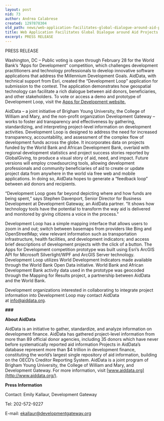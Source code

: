 ```yaml
---
layout: post
nid: 73
author: Andrea Calabrese
created: 1297878304
old_path: news/web-application-facilitates-global-dialogue-around-aid-projects
title: Web Application Facilitates Global Dialogue around Aid Projects
excerpt: PRESS RELEASE
---
```


PRESS RELEASE

Washington, DC – Public voting is open through February 28 for the World Bank’s “Apps for Development” competition, which challenges development practitioners and technology professionals to develop innovative software applications that address the Millennium Development Goals. AidData, with technical support from Esri, created the “Development Loop” application for submission to the contest. The application demonstrates how geospatial technology can facilitate a rich dialogue between aid donors, beneficiaries, and other stakeholders. To vote or access a demo and prototype of Development Loop, visit the [Apps for Development website.](http://appsfordevelopment.challengepost.com/challenges/78/submissions/1412-development-loop)

AidData – a joint initiative of Brigham Young University, the College of William and Mary, and the non-profit organization Development Gateway – works to foster aid transparency and effectiveness by gathering, standardizing, and interpreting project-level information on development activities. Development Loop is designed to address the need for increased transparency, accountability, and assessment of the complex flow of development funds across the globe. It incorporates data on projects funded by the World Bank and African Development Bank, overlaid with regional development statistics and project success stories reported by GlobalGiving, to produce a visual story of aid, need, and impact. Future versions will employ crowdsourcing tools, allowing development professionals and community beneficiaries of aid to create or update project data from anywhere in the world via free web and mobile applications. In doing so, AidData hopes to generate a “feedback loop” between aid donors and recipients.

“Development Loop goes far beyond depicting where and how funds are being spent,” says Stephen Davenport, Senior Director for Business Development at Development Gateway, an AidData partner. “It shows how technology tools have the potential to transform the way aid is delivered and monitored by giving citizens a voice in the process."

Development Loop has a simple mapping interface that allows users to zoom in and out; switch between basemaps from providers like Bing and OpenStreetMap; view relevant information such as transportation infrastructure, health facilities, and development indicators; and access brief descriptions of development projects with the click of a button. The Apps for Development competition prototype was built using Esri’s ArcGIS API for Microsoft Silverlight/WPF and ArcGIS Server technology. Development Loop utilizes World Development Indicators made available through the World Bank Open Data initiative. World Bank and African Development Bank activity data used in the prototype was geocoded through the Mapping for Results project, a partnership between AidData and the World Bank.

Development organizations interested in collaborating to integrate project information into Development Loop may contact AidData at [info@aiddata.org](mailto:info@aiddata.org).

**\###**

**About AidData**

AidData is an initiative to gather, standardize, and analyze information on development finance. AidData has gathered project-level information from more than 89 official donor agencies, including 35 donors which have never before systematically reported aid information Projects in AidData’s database represent more than $4 trillion in development finance, constituting the world’s largest single repository of aid information, building on the OECD’s Creditor Reporting System. AidData is a joint program of Brigham Young University, the College of William and Mary, and Development Gateway. For more information, visit [www.aiddata.org](http://www.aiddata.org/).

**Press Information**

Contact: Emily Kallaur, Development Gateway

Tel: 202-572-9227

E-mail: [ekallaur@developmentgateway.org](mailto:ekallaur@developmentgateway.org)
